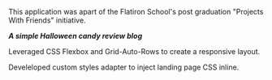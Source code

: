 This application was apart of the Flatiron School's post graduation "Projects With Friends" initiative.

***A simple Halloween candy review blog***

Leveraged CSS Flexbox and Grid-Auto-Rows to create a responsive layout.

Develeloped custom styles adapter to inject landing page CSS inline.
